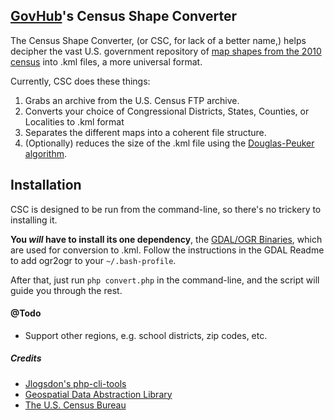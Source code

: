 ## [GovHub](http://www.govhub.org)'s Census Shape Converter

The Census Shape Converter, (or CSC, for lack of a better name,) helps decipher the vast U.S. government repository of [map shapes from the 2010 census](http://www.census.gov/geo/www/tiger/tgrshp2010/tgrshp2010.html) into .kml files, a more universal format.

Currently, CSC does these things:

1. Grabs an archive from the U.S. Census FTP archive.
2. Converts your choice of Congressional Districts, States, Counties, or Localities to .kml format
3. Separates the different maps into a coherent file structure.
4. (Optionally) reduces the size of the .kml file using the [Douglas-Peuker algorithm](http://www.phpriot.com/articles/reducing-map-path-douglas-peucker-algorithm).

## Installation

CSC is designed to be run from the command-line, so there's no trickery to installing it.

**You *will* have to install its one dependency**, the [GDAL/OGR Binaries](http://trac.osgeo.org/gdal/wiki/DownloadingGdalBinaries), which are used for conversion to .kml. Follow the instructions in the GDAL Readme to add ogr2ogr to your `~/.bash-profile`.

After that, just run `php convert.php` in the command-line, and the script will guide you through the rest.

#### @Todo

- Support other regions, e.g. school districts, zip codes, etc.

##### Credits

- [Jlogsdon's php-cli-tools](https://github.com/jlogsdon/php-cli-tools)
- [Geospatial Data Abstraction Library](http://www.gdal.org/index.html)
- [The U.S. Census Bureau](http://www.census.gov/)